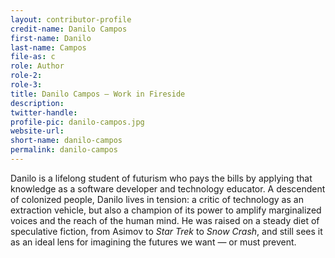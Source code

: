 ```yaml
---
layout: contributor-profile
credit-name: Danilo Campos
first-name: Danilo
last-name: Campos
file-as: c
role: Author
role-2:
role-3:
title: Danilo Campos — Work in Fireside
description:
twitter-handle:
profile-pic: danilo-campos.jpg
website-url:
short-name: danilo-campos
permalink: danilo-campos
---
```


Danilo is a lifelong student of futurism who pays the bills by applying that knowledge as a software developer and technology educator. A descendent of colonized people, Danilo lives in tension: a critic of technology as an extraction vehicle, but also a champion of its power to amplify marginalized voices and the reach of the human mind. He was raised on a steady diet of speculative fiction, from Asimov to _Star Trek_ to _Snow Crash_, and still sees it as an ideal lens for imagining the futures we want — or must prevent.
